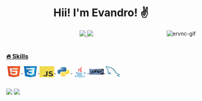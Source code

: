 <h1 align="center"><b>Hii! I'm Evandro! ✌️</b></h1>

<div align="center">
  <a href="https://github.com/ervnc">
  <img height="150em" src="https://github-readme-stats.vercel.app/api?username=ervnc&show_icons=true&theme=vue-dark&include_all_commits=true&count_private=true&hide=prs,issues&hide_border=true&border_radius=20"/>
  <img height="150em" src="https://github-readme-stats.vercel.app/api/top-langs/?username=ervnc&layout=compact&langs_count=7&theme=vue-dark&hide_border=true&border_radius=20"/>
  <img align="right" alt="ervnc-gif" height="200" src="https://giffiles.alphacoders.com/121/12163.gif?width=800&height=800">
</div>
 
<div style="display: inline_block"><br>
  <h3>🔥 Skills</h3>
  <img align="center" alt="ervnc-HTML" height="30" width="40" src="https://raw.githubusercontent.com/devicons/devicon/master/icons/html5/html5-original.svg">
  <img align="center" alt="ervnc-CSS" height="30" width="40" src="https://raw.githubusercontent.com/devicons/devicon/master/icons/css3/css3-original.svg">
  <img align="center" alt="ervnc-Js" height="30" width="40" src="https://raw.githubusercontent.com/devicons/devicon/master/icons/javascript/javascript-original.svg">
  <img align="center" alt="ervnc-Python" height="30" width="40" src="https://raw.githubusercontent.com/devicons/devicon/master/icons/python/python-original.svg">
  <img align="center" alt="ervnc-Java" height="30" width="40" src="https://raw.githubusercontent.com/devicons/devicon/master/icons/java/java-original.svg">
  <img align="center" alt="ervnc-PHP" height="30" width="40" src="https://raw.githubusercontent.com/devicons/devicon/master/icons/php/php-original.svg">
  <img align="center" alt="ervnc-MySQL" height="30" width="40" src="https://raw.githubusercontent.com/devicons/devicon/master/icons/mysql/mysql-original.svg">
</div>
  
##
  
<div> 
 <a href="https://discordapp.com/users/431499080640888833" target="_blank"><img src="https://img.shields.io/badge/Discord-7289DA?style=for-the-badge&logo=discord&logoColor=white" target="_blank"></a> 
 <a href="mailto:risso.evandro@gmail.com"><img src="https://img.shields.io/badge/Gmail-D14836?style=for-the-badge&logo=gmail&logoColor=white" target="_blank"></a>
